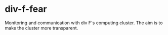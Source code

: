 div-f-fear
========

Monitoring and communication with div F's computing cluster. The aim is to make the cluster more transparent.
